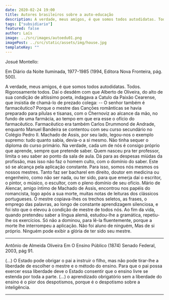 ```yaml
---
date: 2020-02-24 19:00
title: Autores brasileiros sobre a auto-educação
description: A verdade, meus amigos, é que somos todos autodidatas. Todos. Rigorosamente todos.
tags: ["subsidiario"]
featured: false
author: Laís
image: ../src/images/autoedu01.png
imagePost: ../src/static/assets/img/house.jpg
templateKey: ""
---
```


Josué Montello:

Em Diário da Noite Iluminada, 1977-1985
(1994, Editora Nova Fronteira, pág. 500).

A verdade, meus amigos, é que somos todos autodidatas. Todos. Rigorosamente todos. Daí o desdém com que Alberto de Oliveira, do alto de sua condição de altíssimo poeta, indagava a Catulo da Paixão Cearense, que insistia de chamá-lo de prezado colega:
-- O senhor também é farmacêutico?
Porque o mestre das Canções românticas se havia preparado para pílulas e tisanas, com o Chernoviz ao alcance da mão, no fundo de uma farmácia, ao tempo em que era esse o ofício do farmacêutico.
Farmacêutico era também Carlos Drummond de Andrade, enquanto Manuel Bandeira se contentou com seu curso secundário no Colégio Pedro II. Machado de Assis, por seu lado, legou-nos o exemplo supremo: tudo quanto sabia, devia-o a si mesmo. Não tinha sequer o diploma do curso primário.
Na verdade, cada um de nós é consigo próprio que aprende, sempre que pretende saber. Quem nasceu pra ter professor, limita o seu saber ao ponto da sala de aula. Dá para as despesas miúdas da profissão, mas isso não faz o homem culto, com o domínio do saber. Este só se alcança pela aplicação constante. Para isso, somos nós mesmos os nossos mestres. Tanto faz ser bacharel em direito, doutor em medicina ou engenheiro, como não ser nada, ou ter sido, para que emerja daí o escritor, o pintor, o músico, o escultor, com o pleno domínio de seu ofício.
Mário de Alencar, amigo íntimo de Machado de Assis, encontrou nos papéis do romancista, logo após a sua morte, muitas notas de leituras dos clássicos portugueses. O mestre copiava-lhes os trechos seletos, as frases, o emprego das palavras, ao longo de constante aprendizagem silenciosa, e foi isto que o elevou à condição de mestre de todos nós.
Ao fim da vida, quando pretendeu saber a língua alemã, estudou-lhe a gramática, repetiu-lhe os exercícios. Só não a dominou, para lê-la fluentemente, porque a morte lhe interrompeu a aplicação.
Não foi aluno de ninguém, Mas de si próprio. Ninguém pode exibir a glória de ter sido seu mestre.

---

Antônio de Almeida Oliveira
Em O Ensino Público (1874)
Senado Federal, 2003, pág 91.

(...) O Estado pode obrigar o pai a instruir o filho, mas não pode tirar-lhe a liberdade de escolher o mestre e o método do ensino. Para que o pai possa exercer essa liberdade deve o Estado consentir que o ensino livre se estenda por toda a parte. (...) o aprendizado obrigatório sem a liberdade do ensino é o pior dos despotismos, porque é o despotismo sobre a inteligência.

---
